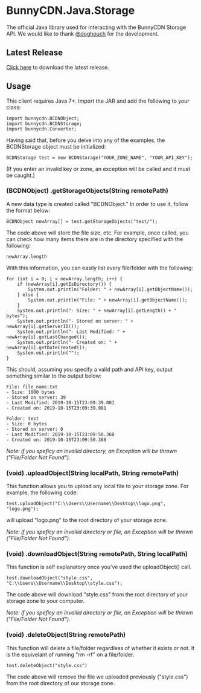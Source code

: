 # BunnyCDN.Java.Storage

The official Java library used for interacting with the BunnyCDN Storage API. 
We would like to thank [@doghouch](https://github.com/doghouch) for the development.

## Latest Release

[Click here](https://github.com/BunnyWay/BunnyCDN.Java.Storage/releases/download/Main/BCDN.jar) to download the latest release.

## Usage

This client requires Java 7+. Import the JAR and add the following to your class:

	import bunnycdn.BCDNObject;
	import bunnycdn.BCDNStorage;
	import bunnycdn.Converter;

Having said that, before you delve into any of the examples, the BCDNStorage object must be initialized: 

	BCDNStorage test = new BCDNStorage("YOUR_ZONE_NAME", "YOUR_API_KEY");

(If you enter an invalid key or zone, an exception will be called and it must be caught.)

### (BCDNObject) .getStorageObjects(String remotePath)

A new data type is created called "BCDNObject." In order to use it, follow the format below:

	BCDNObject newArray[] = test.getStorageObjects("test/");

The code above will store the file size, etc. For example, once called, you can check how many items there are in the directory specified with the following:

	newArray.length

With this information, you can easily list every file/folder with the following:

	for (int i = 0; i < newArray.length; i++) {
	    if (newArray[i].getIsDirectory()) {
	        System.out.println("Folder: " + newArray[i].getObjectName());
	    } else {
	        System.out.println("File: " + newArray[i].getObjectName());
	    }
	    System.out.println("- Size: " + newArray[i].getLength() + " bytes");
	    System.out.println("- Stored on server: " + newArray[i].getServerID());
	    System.out.println("- Last Modified: " + newArray[i].getLastChanged());
	    System.out.println("- Created on: " + newArray[i].getDateCreated());
	    System.out.println("");
	}


This should, assuming you specify a valid path and API key, output something similar to the output below:

	File: file_name.txt
	- Size: 1000 bytes
	- Stored on server: 39
	- Last Modified: 2019-10-15T23:09:39.081
	- Created on: 2019-10-15T23:09:39.081

	Folder: test
	- Size: 0 bytes
	- Stored on server: 0
	- Last Modified: 2019-10-15T23:09:50.368
	- Created on: 2019-10-15T23:09:50.368

_Note: if you speficy an invailid directory, an Exception will be thrown ("File/Folder Not Found")._

### (void) .uploadObject(String localPath, String remotePath)

This function allows you to upload any local file to your storage zone. For example, the following code:

	test.uploadObject("C:\\Users\\Username\\Desktop\\logo.png", "logo.png");

will upload "logo.png" to the root directory of your storage zone.

_Note: if you speficy an invailid directory or file, an Exception will be thrown ("File/Folder Not Found")._

### (void) .downloadObject(String remotePath, String localPath)

This function is self explanatory once you've used the uploadObject() call. 

	test.downloadObject("style.css", "C:\\Users\\Username\\Desktop\\style.css");

The code above will download "style.css" from the root directory of your storage zone to your computer.

_Note: if you speficy an invailid directory or file, an Exception will be thrown ("File/Folder Not Found")._

### (void) .deleteObject(String remotePath)

This function will delete a file/folder regardless of whether it exists or not. It is the equivelant of running "rm -rf" on a file/folder.

	test.deleteObject("style.css")

The code above will remove the file we uploaded previously ("style.css") from the root directory of our storage zone.
